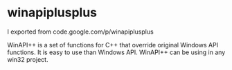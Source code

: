 # winapiplusplus
I exported from code.google.com/p/winapiplusplus

WinAPI++ is a set of functions for C++ that override original Windows API functions. It is easy to use than Windows API. WinAPI++ can be using in any win32 project. 
